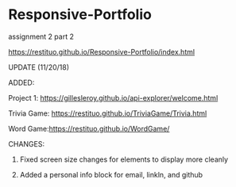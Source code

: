 # Responsive-Portfolio
assignment 2 part 2

https://restituo.github.io/Responsive-Portfolio/index.html

UPDATE (11/20/18)

ADDED:

Project 1: https://gillesleroy.github.io/api-explorer/welcome.html

Trivia Game: https://restituo.github.io/TriviaGame/Trivia.html

Word Game:https://restituo.github.io/WordGame/

CHANGES:

1) Fixed screen size changes for elements to display more cleanly

2) Added a personal info block for email, linkln, and github

